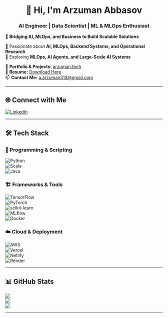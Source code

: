 <h1 align="center">👋 Hi, I'm Arzuman Abbasov</h1>
<h3 align="center">AI Engineer | Data Scientist | ML & MLOps Enthusiast</h3>

🚀 **Bridging AI, MLOps, and Business to Build Scalable Solutions**  

🔹 Passionate about **AI, MLOps, Backend Systems, and Operational Research**   
🔹 Exploring **MLOps, AI Agents, and Large-Scale AI Systems**  

📂 **Portfolio & Projects:** [arzuman.tech](https://www.arzuman.tech)  
📄 **Resume:** [Download Here](https://arzuman.tech/arzuman-abbasov-resume.pdf)  
📫 **Contact Me:** [a.arzuman313@gmail.com](mailto:a.arzuman313@gmail.com)  

---

## 🌐 Connect with Me  
[![LinkedIn](https://img.shields.io/badge/LinkedIn-%230077B5.svg?logo=linkedin&logoColor=white)](https://linkedin.com/in/arzumanabbasov)  

---

## 🛠️ Tech Stack  

### 🚀 Programming & Scripting  
![Python](https://img.shields.io/badge/python-3670A0?style=for-the-badge&logo=python&logoColor=ffdd54)  
![Scala](https://img.shields.io/badge/scala-%23DC322F.svg?style=for-the-badge&logo=scala&logoColor=white)  
![Java](https://img.shields.io/badge/java-%23ED8B00.svg?style=for-the-badge&logo=openjdk&logoColor=white)  

### 🏗️ Frameworks & Tools  
![TensorFlow](https://img.shields.io/badge/TensorFlow-%23FF6F00.svg?style=for-the-badge&logo=TensorFlow&logoColor=white)  
![PyTorch](https://img.shields.io/badge/PyTorch-%23EE4C2C.svg?style=for-the-badge&logo=PyTorch&logoColor=white)  
![scikit-learn](https://img.shields.io/badge/scikit--learn-%23F7931E.svg?style=for-the-badge&logo=scikit-learn&logoColor=white)  
![MLflow](https://img.shields.io/badge/mlflow-%23d9ead3.svg?style=for-the-badge&logo=numpy&logoColor=blue)  
![Docker](https://img.shields.io/badge/docker-%230db7ed.svg?style=for-the-badge&logo=docker&logoColor=white)  

### ☁️ Cloud & Deployment  
![AWS](https://img.shields.io/badge/AWS-%23FF9900.svg?style=for-the-badge&logo=amazon-aws&logoColor=white)  
![Vercel](https://img.shields.io/badge/vercel-%23000000.svg?style=for-the-badge&logo=vercel&logoColor=white)  
![Netlify](https://img.shields.io/badge/netlify-%23000000.svg?style=for-the-badge&logo=netlify&logoColor=#00C7B7)  
![Render](https://img.shields.io/badge/Render-%46E3B7.svg?style=for-the-badge&logo=render&logoColor=white)  

---

## 📊 GitHub Stats  
![](https://github-readme-stats.vercel.app/api?username=arzumanabbasov&theme=dark&hide_border=false&include_all_commits=true&count_private=true)  
![](https://github-readme-streak-stats.herokuapp.com/?user=arzumanabbasov&theme=dark&hide_border=false)  
![](https://github-readme-stats.vercel.app/api/top-langs/?username=arzumanabbasov&theme=dark&hide_border=false&include_all_commits=true&count_private=true&layout=compact)  

---
